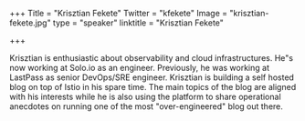 +++
Title = "Krisztian Fekete"
Twitter = "kfekete"
Image = "krisztian-fekete.jpg"
type = "speaker"
linktitle = "Krisztian Fekete"

+++

 Krisztian is enthusiastic about observability and cloud infrastructures. He"s now working at Solo.io as an engineer. Previously, he was working at LastPass as senior DevOps/SRE engineer. Krisztian is building a self hosted blog on top of Istio in his spare time. The main topics of the blog are aligned with his interests while he is also using the platform to share operational anecdotes on running one of the most "over-engineered" blog out there. 

